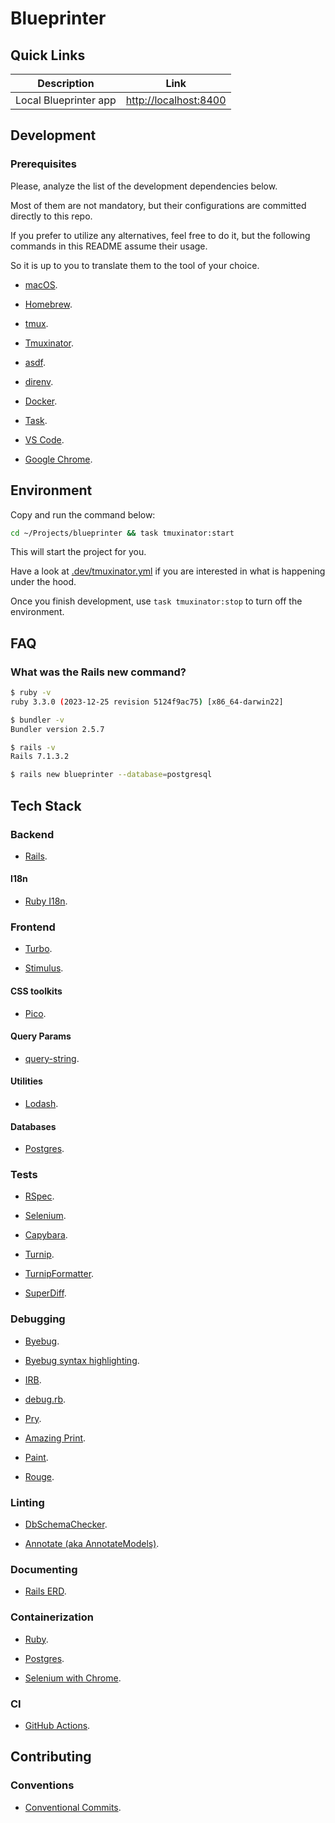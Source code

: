 # Blueprinter

## Quick Links

| Description | Link |
| - | - |
| Local Blueprinter app | [http://localhost:8400](http://localhost:8400) |

## Development

### Prerequisites

Please, analyze the list of the development dependencies below.

Most of them are not mandatory, but their configurations are committed directly to this repo.

If you prefer to utilize any alternatives, feel free to do it, but the following commands in this README assume their usage.

So it is up to you to translate them to the tool of your choice.

- [macOS](https://www.apple.com/macos/sonoma).

- [Homebrew](https://brew.sh).

- [tmux](https://github.com/tmux/tmux).

- [Tmuxinator](https://github.com/tmuxinator/tmuxinator).

- [asdf](https://asdf-vm.com/#/core-manage-asdf).

- [direnv](https://github.com/asdf-community/asdf-direnv).

- [Docker](https://www.docker.com/products/docker-desktop).

- [Task](https://taskfile.dev).

- [VS Code](https://code.visualstudio.com).

- [Google Chrome](https://www.google.com/intl/en_us/chrome).

## Environment

Copy and run the command below:

```bash
cd ~/Projects/blueprinter && task tmuxinator:start
```

This will start the project for you.

Have a look at [.dev/tmuxinator.yml](https://github.com/marian13/blueprinter/blob/main/.dev/.tmuxinator.yml) if you are interested in what is happening under the hood.

Once you finish development, use `task tmuxinator:stop` to turn off the environment.

## FAQ

### What was the Rails new command?

```bash
$ ruby -v
ruby 3.3.0 (2023-12-25 revision 5124f9ac75) [x86_64-darwin22]
```

```bash
$ bundler -v
Bundler version 2.5.7
```

```bash
$ rails -v
Rails 7.1.3.2
```

```bash
$ rails new blueprinter --database=postgresql
```

## Tech Stack

### Backend

- [Rails](https://github.com/rails/rails).

#### I18n

- [Ruby I18n](https://github.com/ruby-i18n/i18n).

### Frontend

- [Turbo](https://github.com/hotwired/turbo-rails).

- [Stimulus](https://github.com/hotwired/stimulus).

#### CSS toolkits

- [Pico](https://github.com/picocss/pico).

#### Query Params

- [query-string](https://github.com/sindresorhus/query-string).

#### Utilities

- [Lodash](https://github.com/lodash/lodash).

#### Databases

- [Postgres](https://github.com/postgres/postgres).

### Tests

- [RSpec](https://github.com/rspec/rspec-rails).

- [Selenium](https://github.com/SeleniumHQ/selenium/wiki/Ruby-Bindings).

- [Capybara](https://github.com/teamcapybara/capybara).

- [Turnip](https://github.com/jnicklas/turnip).

- [TurnipFormatter](https://github.com/gongo/turnip_formatter).

- [SuperDiff](https://github.com/mcmire/super_diff).

### Debugging

- [Byebug](https://github.com/deivid-rodriguez/byebug).

- [Byebug syntax highlighting](https://gist.github.com/marian13/5dade20a431d7254db30e543167058ce).

- [IRB](https://github.com/ruby/irb).

- [debug.rb](https://github.com/ruby/debug).

- [Pry](https://github.com/pry/pry).

- [Amazing Print](https://github.com/amazing-print/amazing_print).

- [Paint](https://github.com/janlelis/paint).

- [Rouge](https://github.com/rouge-ruby/rouge).

### Linting

- [DbSchemaChecker](https://github.com/kufu/db_schema_checker).

- [Annotate (aka AnnotateModels)](https://github.com/ctran/annotate_models).

### Documenting

- [Rails ERD](https://github.com/voormedia/rails-erd).

### Containerization

- [Ruby](https://github.com/docker-library/ruby).

- [Postgres](https://github.com/docker-library/postgres).

- [Selenium with Chrome](https://github.com/SeleniumHQ/docker-selenium).

### CI

- [GitHub Actions](https://github.com/features/actions).

## Contributing

### Conventions

- [Conventional Commits](https://www.conventionalcommits.org/en/v1.0.0).
